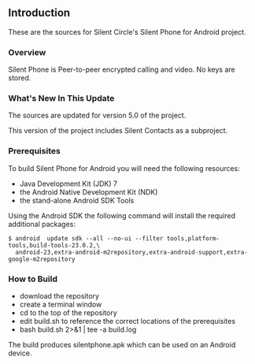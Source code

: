 ## Introduction

These are the sources for Silent Circle's Silent Phone for Android project.

### Overview

Silent Phone is Peer-to-peer encrypted calling and video. No keys are stored.

### What's New In This Update

The sources are updated for version 5.0 of the project.

This version of the project includes Silent Contacts as a subproject.

### Prerequisites

To build Silent Phone for Android you will need the following resources:

- Java Development Kit (JDK) 7
- the Android Native Development Kit (NDK)
- the stand-alone Android SDK Tools

Using the Android SDK the following command will install the required additional packages:

```
$ android  update sdk --all --no-ui --filter tools,platform-tools,build-tools-23.0.2,\
  android-23,extra-android-m2repository,extra-android-support,extra-google-m2repository
```

### How to Build

- download the repository
- create a terminal window
- cd to the top of the repository
- edit build.sh to reference the correct locations of the prerequisites
- bash build.sh 2>&1 | tee -a build.log

The build produces silentphone.apk which can be used on an Android device.
